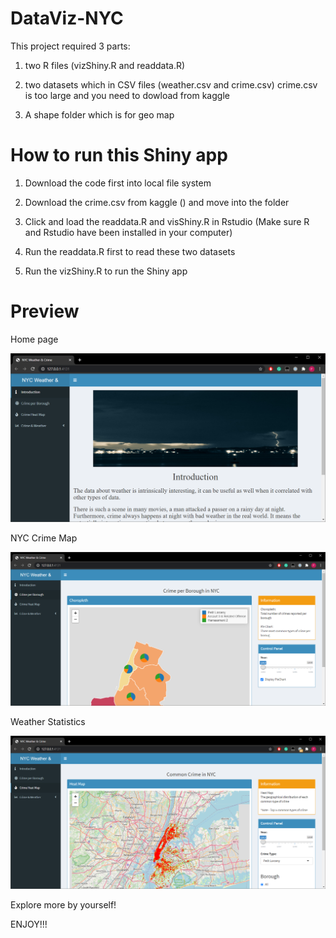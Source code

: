 # DataViz-NYC

This project required 3 parts:

1. two R files (vizShiny.R and readdata.R)

2. two datasets which in CSV files (weather.csv and crime.csv)
   crime.csv is too large and you need to dowload from kaggle

3. A shape folder which is for geo map

# How to run this Shiny app

1. Download the code first into local file system

2. Download the crime.csv from kaggle () and move into the folder

3. Click and load the readdata.R and visShiny.R in Rstudio (Make sure R and Rstudio have been installed in your computer)

4. Run the readdata.R first to read these two datasets

5. Run the vizShiny.R to run the Shiny app

# Preview

Home page

![image-20200615192854218](image/homepage.PNG)

NYC Crime Map

![image-20200615193004495](image/crime.PNG)

Weather Statistics

![image-20200615193052842](image/weather.PNG)

Explore more by yourself! 

ENJOY!!!

